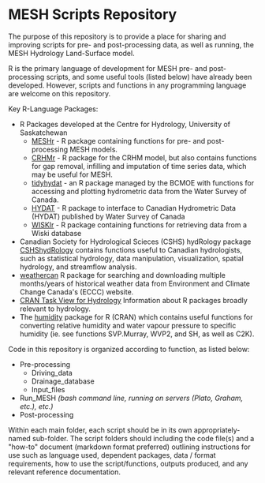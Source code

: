# MESH Scripts Repository

The purpose of this repository is to provide a place for sharing and improving scripts for pre- and post-processing data, as well as running, the MESH Hydrology Land-Surface model.

R is the primary language of development for MESH pre- and post-processing scripts, and some useful tools (listed below) have already been developed. However, scripts and functions in any programming language are welcome on this repository.

Key R-Language Packages:
- R Packages developed at the Centre for Hydrology, University of Saskatchewan
  - [MESHr](https://github.com/CentreForHydrology/MESHr) - R package containing functions for pre- and post- processing MESH models.
  - [CRHMr](https://github.com/CentreForHydrology/CRHMr) - R package for the CRHM model, but also contains functions for gap removal, infilling and imputation of time series data, which may be useful for MESH.
  - [tidyhydat](https://github.com/ropensci/tidyhydat) - an R package managed by the BCMOE with functions for accessing and plotting hydrometric data from the Water Survey of Canada.
  - [HYDAT](https://github.com/CentreForHydrology/HYDAT) - R package to interface to Canadian Hydrometric Data (HYDAT) published by Water Survey of Canada  
  - [WISKIr](https://github.com/CentreForHydrology/WISKIr) - R package containing functions for retrieving data from a Wiski database
- Canadian Society for Hydrological Scieces (CSHS) hydRology package [CSHShydRology](https://github.com/CSHS-CWRA/CSHShydRology) contains functions useful to Canadian hydrologists, such as statistical hydrology, data manipulation, visualization, spatial hydrology, and streamflow analysis.
- [weathercan](https://github.com/ropensci/weathercan) R package for searching and downloading multiple months/years of historical weather data from Environment and Climate Change Canada's (ECCC) website.
- [CRAN Task View for Hydrology](https://cran.r-project.org/web/views/Hydrology.html) Information about R packages broadly relevant to hydrology.
- The [humidity](https://cran.r-project.org/web/packages/humidity/index.html) package for R (CRAN) which contains useful functions for converting relative humidity and water vapour pressure to specific humidity (ie. see functions SVP.Murray, WVP2, and SH, as well as C2K).

Code in this repository is organized according to function, as listed below:

- Pre-processing
  - Driving_data
  - Drainage_database
  - Input_files
- Run_MESH *(bash command line, running on servers (Plato, Graham, etc.), etc.)*
- Post-processing

Within each main folder, each script should be in its own appropriately-named sub-folder. The script folders should including the code file(s) and a "how-to" document (markdown format preferred) outlining instructions for use such as language used, dependent packages, data / format requirements, how to use the script/functions, outputs produced, and any relevant reference documentation.
